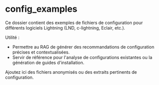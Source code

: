 # config_examples

Ce dossier contient des exemples de fichiers de configuration pour différents logiciels Lightning (LND, c-lightning, Eclair, etc.).

Utilité :
- Permettre au RAG de générer des recommandations de configuration précises et contextualisées.
- Servir de référence pour l'analyse de configurations existantes ou la génération de guides d'installation.

Ajoutez ici des fichiers anonymisés ou des extraits pertinents de configuration. 